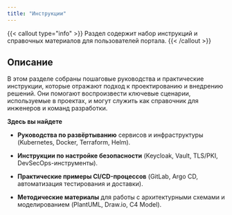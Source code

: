 ```yaml
---
title: "Инструкции"
---
```


{{< callout type="info" >}}
Раздел содержит набор инструкций и справочных материалов для пользователей портала.
{{< /callout >}}

## Описание

В этом разделе собраны пошаговые руководства и практические инструкции, которые отражают подход к проектированию и внедрению решений.
Они помогают воспроизвести ключевые сценарии, используемые в проектах, и могут служить как справочник для инженеров и команд разработки.

**Здесь вы найдете**

- **Руководства по развёртыванию** сервисов и инфраструктуры (Kubernetes, Docker, Terraform, Helm).

- **Инструкции по настройке безопасности** (Keycloak, Vault, TLS/PKI, DevSecOps-инструменты).

- **Практические примеры CI/CD-процессов** (GitLab, Argo CD, автоматизация тестирования и доставки).

- **Методические материалы** для работы с архитектурными схемами и моделированием (PlantUML, Draw.io, C4 Model).

